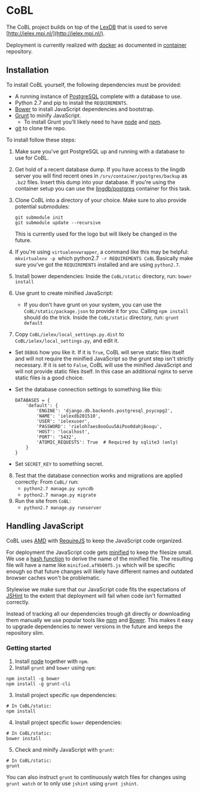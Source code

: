 # CoBL

The CoBL project builds on top of the [LexDB](https://bitbucket.org/evoling/lexdb)
that is used to serve [http://ielex.mpi.nl/](http://ielex.mpi.nl/).

Deployment is currently realized with [docker](https://www.docker.com/)
as documented in [container](https://github.com/lingdb/container) repository.

## Installation

To install CoBL yourself, the following dependencies must be provided:
* A running instance of [PostgreSQL](http://www.postgresql.org/) complete with a database to use.
* Python 2.7 and pip to install the `REQUIREMENTS`.
* [Bower](http://bower.io/) to install JavaScript dependencies and bootstrap.
* [Grunt](http://gruntjs.com/) to minify JavaScript.
  * To install Grunt you'll likely need to have [node](https://nodejs.org/en/) and [npm](https://www.npmjs.com/).
* [git](https://git-scm.com/) to clone the repo.

To install follow these steps:

1. Make sure you've got PostgreSQL up and running with a database to use for CoBL.
2. Get hold of a recent database dump.
   If you have access to the lingdb server you will find recent ones in `/srv/container/postgres/backup` as `.bz2` files.
   Insert this dump into your database.
   If you're using the container setup you can use the [lingdb/postgres](https://github.com/lingdb/container/tree/master/postgres) container for this task.
3. Clone CoBL into a directory of your choice.
   Make sure to also provide potential submodules:

   ```
   git submodule init
   git submodule update --recursive
   ```
   This is currently used for the logo but will likely be changed in the future.
4. If you're using `virtualenvwrapper`, a command like this may be helpful:
   `mkvirtualenv -p `which python2.7` -r REQUIREMENTS CoBL`
   Basically make sure you've got the `REQUIREMENTS` installed and are using `python2.7`.
5. Install bower dependencies:
   Inside the `CoBL/static` directory, run: `bower install`
6. Use grunt to create minified JavaScript:
   * If you don't have grunt on your system, you can use the `CoBL/static/package.json` to provide it for you.
     Calling `npm install` should do the trick.
   Inside the `CoBL/static` directory, run: `grunt default`
7. Copy `CoBL/ielex/local_settings.py.dist` to `CoBL/ielex/local_settings.py`, and edit it.
  * Set `DEBUG` how you like it.
    If it is `True`, CoBL will serve static files itself
    and will not require the minified JavaScript so the grunt step isn't strictly necessary.
    If it is set to `False`, CoBL will use the minified JavaScript and will not provide static files itself. In this case an additional nginx to serve static files is a good choice.
  * Set the database connection settings to something like this:

    ```
    DATABASES = {
        'default': {
            'ENGINE': 'django.db.backends.postgresql_psycopg2',
            'NAME': 'ielexdb201510',
            'USER': 'ielexuser',
            'PASSWORD': 'rieloh7aes8ooGuu5AiPoo0dahj8ooqu',
            'HOST': 'localhost',
            'PORT': '5432',
            'ATOMIC_REQUESTS': True  # Required by sqlite3 (only)
        }
    }
    ```
  * Set `SECRET_KEY` to something secret.
8. Test that the database connection works and migrations are applied correctly:
   From `CoBL/` run:
   * `python2.7 manage.py syncdb`
   * `python2.7 manage.py migrate`
9. Run the site from `CoBL`:
   * `python2.7 manage.py runserver`

## Handling JavaScript

CoBL uses [AMD](https://en.wikipedia.org/wiki/Asynchronous_module_definition)
with [RequireJS](http://requirejs.org/) to keep the JavaScript code organized.

For deployment the JavaScript code gets [minified](https://en.wikipedia.org/wiki/Minification_(programming)) to keep the filesize small.
We use a [hash function](https://en.wikipedia.org/wiki/Hash_function) to derive the name of the minified file.
The resulting file will have a name like `minified.af9b00f5.js` which will be specific enough so that
future changes will likely have different names and outdated browser caches won't be problematic.

Stylewise we make sure that our JavaScript code fits the expectations of [JSHint](https://en.wikipedia.org/wiki/JSHint)
to the extent that deployment will fail when code isn't formatted correctly.

Instead of tracking all our dependencies trough git directly or downloading them manually we use popular tools like [npm](https://www.npmjs.com/) and [Bower](http://bower.io/).
This makes it easy to upgrade dependencies to newer versions in the future and keeps the repository slim.

### Getting started

1. Install [node](https://nodejs.org/en/download/) together with `npm`.
2. Install `grunt` and `bower` using `npm`:
```shell
npm install -g bower
npm install -g grunt-cli
```
3. Install project specific `npm` dependencies:
```shell
# In CoBL/static:
npm install
```
4. Install project specific `bower` dependencies:
```shell
# In CoBL/static:
bower install
```
5. Check and minify JavaScript with `grunt`:
```shell
# In CoBL/static:
grunt
```
You can also instruct `grunt` to continuously watch files for changes
using `grunt watch` or to only use `jshint` using `grunt jshint`.
